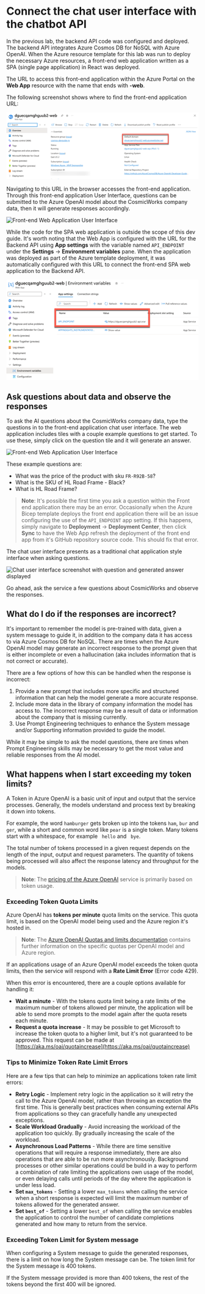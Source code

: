 # Connect the chat user interface with the chatbot API

In the previous lab, the backend API code was configured and deployed. The backend API integrates Azure Cosmos DB for NoSQL with Azure OpenAI. When the Azure resource template for this lab was run to deploy the necessary Azure resources, a front-end web application written as a SPA (single page application) in React was deployed.

The URL to access this front-end application within the Azure Portal on the **Web App** resource with the name that ends with **-web**.

The following screenshot shows where to find the front-end application URL:

![Web App resource for front-end application with Default domain highlighted](images/2024-09-03-12-13-34.png)

Navigating to this URL in the browser accesses the front-end application. Through this front-end application User Interface, questions can be submitted to the Azure OpenAI model about the CosmicWorks company data, then it will generate responses accordingly.

![Front-end Web Application User Interface](images/2024-01-17-12-42-59.png)

While the code for the SPA web application is outside the scope of this dev guide. It's worth noting that the Web App is configured with the URL for the Backend API using **App settings** with the variable named `API_ENDPOINT` under the **Settings** -> **Environment variables** pane. When the application was deployed as part of the Azure template deployment, it was automatically configured with this URL to connect the front-end SPA web application to the Backend API.

![Web App resource showing the application settings with the API_ENDPOINT setting highlighted](images/2024-09-03-12-15-57.png)

## Ask questions about data and observe the responses

To ask the AI questions about the CosmicWorks company data, type the questions in to the front-end application chat user interface. The web application includes tiles with a couple example questions to get started. To use these, simply click on the question tile and it will generate an answer.

![Front-end Web Application User Interface](images/2024-01-17-12-42-59.png)

These example questions are:
- What was the price of the product with sku `FR-R92B-58`?
- What is the SKU of HL Road Frame - Black?
- What is HL Road Frame?

> **Note**: It's possible the first time you ask a question within the Front end application there may be an error. Occasionally when the Azure Bicep template deploys the front end application there will be an issue configuring the use of the `API_ENDPOINT` app setting. If this happens, simply navigate to **Deployment** -> **Deployment Center**, then click **Sync** to have the Web App refresh the deployment of the front end app from it's GitHub repository source code. This should fix that error.

The chat user interface presents as a traditional chat application style interface when asking questions.

![Chat user interface screenshot with question and generated answer displayed](images/2024-01-17-12-53-13.png)

Go ahead, ask the service a few questions about CosmicWorks and observe the responses.

## What do I do if the responses are incorrect?

It's important to remember the model is pre-trained with data, given a system message to guide it, in addition to the company data it has access to via Azure Cosmos DB for NoSQL. There are times when the Azure OpenAI model may generate an incorrect response to the prompt given that is either incomplete or even a hallucination (aka includes information that is not correct or accurate).

There are a few options of how this can be handled when the response is incorrect:

1. Provide a new prompt that includes more specific and structured information that can help the model generate a more accurate response.
2. Include more data in the library of company information the model has access to. The incorrect response may be a result of data or information about the company that is missing currently.
3. Use Prompt Engineering techniques to enhance the System message and/or Supporting information provided to guide the model.

While it may be simple to ask the model questions, there are times when Prompt Engineering skills may be necessary to get the most value and reliable responses from the AI model.

## What happens when I start exceeding my token limits?

A Token in Azure OpenAI is a basic unit of input and output that the service processes. Generally, the models understand and process text by breaking it down into tokens.

For example, the word `hamburger` gets broken up into the tokens `ham`, `bur` and `ger`, while a short and common word like `pear` is a single token. Many tokens start with a whitespace, for example ` hello` and ` bye`.

The total number of tokens processed in a given request depends on the length of the input, output and request parameters. The quantity of tokens being processed will also affect the response latency and throughput for the models.

> **Note**: The [pricing of the Azure OpenAI](https://azure.microsoft.com/pricing/details/cognitive-services/openai-service/) service is primarily based on token usage.

### Exceeding Token Quota Limits

Azure OpenAI has **tokens per minute** quota limits on the service. This quota limit, is based on the OpenAI model being used and the Azure region it's hosted in.

> **Note**: The [Azure OpenAI Quotas and limits documentation](https://learn.microsoft.com/azure/ai-services/openai/quotas-limits) contains further information on the specific quotas per OpenAI model and Azure region.

If an applications usage of an Azure OpenAI model exceeds the token quota limits, then the service will respond with a **Rate Limit Error** (Error code 429).

When this error is encountered, there are a couple options available for handling it:

- **Wait a minute** - With the tokens quota limit being a rate limits of the maximum number of tokens allowed per minute, the application will be able to send more prompts to the model again after the quota resets each minute.
- **Request a quota increase** - It may be possible to get Microsoft to increase the token quota to a higher limit, but it's not guaranteed to be approved. This request can be made at [https://aka.ms/oai/quotaincrease](https://aka.ms/oai/quotaincrease)

### Tips to Minimize Token Rate Limit Errors

Here are a few tips that can help to minimize an applications token rate limit errors:

- **Retry Logic** - Implement retry logic in the application so it will retry the call to the Azure OpenAI model, rather than throwing an exception the first time. This is generally best practices when consuming external APIs from applications so they can gracefully handle any unexpected exceptions.
- **Scale Workload Gradually** - Avoid increasing the workload of the application too quickly. By gradually increasing the scale of the workload.
- **Asynchronous Load Patterns** - While there are time sensitive operations that will require a response immediately, there are also operations that are able to be run more asynchronously. Background processes or other similar operations could be build in a way to perform a combination of rate limiting the applications own usage of the model, or even delaying calls until periods of the day where the application is under less load.
- **Set `max_tokens`** - Setting a lower `max_tokens` when calling the service when a short response is expected will limit the maximum number of tokens allowed for the generated answer.
- **Set `best_of`** - Setting a lower `best_of` when calling the service enables the application to control the number of candidate completions generated and how many to return from the service.

### Exceeding Token Limit for System message

When configuring a System message to guide the generated responses, there is a limit on how long the System message can be. The token limit for the System message is 400 tokens.

If the System message provided is more than 400 tokens, the rest of the tokens beyond the first 400 will be ignored.

